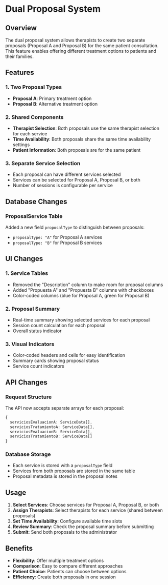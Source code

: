 # Dual Proposal System

## Overview

The dual proposal system allows therapists to create two separate proposals (Proposal A and Proposal B) for the same patient consultation. This feature enables offering different treatment options to patients and their families.

## Features

### 1. Two Proposal Types

- **Proposal A**: Primary treatment option
- **Proposal B**: Alternative treatment option

### 2. Shared Components

- **Therapist Selection**: Both proposals use the same therapist selection for each service
- **Time Availability**: Both proposals share the same time availability settings
- **Patient Information**: Both proposals are for the same patient

### 3. Separate Service Selection

- Each proposal can have different services selected
- Services can be selected for Proposal A, Proposal B, or both
- Number of sessions is configurable per service

## Database Changes

### ProposalService Table

Added a new field `proposalType` to distinguish between proposals:

- `proposalType: "A"` for Proposal A services
- `proposalType: "B"` for Proposal B services

## UI Changes

### 1. Service Tables

- Removed the "Description" column to make room for proposal columns
- Added "Propuesta A" and "Propuesta B" columns with checkboxes
- Color-coded columns (blue for Proposal A, green for Proposal B)

### 2. Proposal Summary

- Real-time summary showing selected services for each proposal
- Session count calculation for each proposal
- Overall status indicator

### 3. Visual Indicators

- Color-coded headers and cells for easy identification
- Summary cards showing proposal status
- Service count indicators

## API Changes

### Request Structure

The API now accepts separate arrays for each proposal:

```typescript
{
  serviciosEvaluacionA: ServiceData[],
  serviciosTratamientoA: ServiceData[],
  serviciosEvaluacionB: ServiceData[],
  serviciosTratamientoB: ServiceData[]
}
```

### Database Storage

- Each service is stored with a `proposalType` field
- Services from both proposals are stored in the same table
- Proposal metadata is stored in the proposal notes

## Usage

1. **Select Services**: Choose services for Proposal A, Proposal B, or both
2. **Assign Therapists**: Select therapists for each service (shared between proposals)
3. **Set Time Availability**: Configure available time slots
4. **Review Summary**: Check the proposal summary before submitting
5. **Submit**: Send both proposals to the administrator

## Benefits

- **Flexibility**: Offer multiple treatment options
- **Comparison**: Easy to compare different approaches
- **Patient Choice**: Patients can choose between options
- **Efficiency**: Create both proposals in one session
